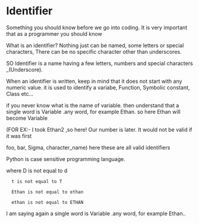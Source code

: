 # Identifier
Something you should know before we go into coding. It is very important that as a programmer you should know

What is an identifier? Nothing just can be named, some letters or special characters, There can be no specific character other than underscores.

SO Identifier is a name having a few letters, numbers and special characters _(Underscore).

When an identifier is written, keep in mind that it does not start with any numeric value. it is used to identify a variabe, Function, Symbolic constant, Class etc...


if you never know what is the name of variable. then understand that a single word is Variable .any word, for example Ethan. so here Ethan will become Variable


(FOR EX:- I took Ethan2 ,so here! Our number is later. It would not be valid if it was first


foo, bar, Sigma, character_name) here these are all valid identifiers

Python is case sensitive programming language.

where D is not equal to d

      t is not equal to T

      Ethan is not equal to ethan

      ethan is not equal to ETHAN

I am saying again a single word is Variable .any word, for example Ethan..
